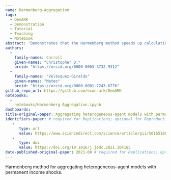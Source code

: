 ```yaml
---
name: Harmenberg-Aggregation
tags:
  - DemARK
  - Demonstration
  - Tutorial
  - Teaching
  - Notebook
abstract: 'Demonstrates that the Harmenberg method speeds up calculations by as much as a factor of 100.'
authors:
  -
    family-names: Carroll
    given-names: "Christopher D."
    orcid: "https://orcid.org/0000-0003-3732-9312"
  -
    family-names: "Velásquez-Giraldo"
    given-names: "Mateo"
    orcid: "https://orcid.org/0000-0001-7243-6776"
github_repo_url: https://github.com/econ-ark/DemARK
notebooks:
  -
    notebooks/Harmenberg-Aggregation.ipynb
dashboards:
title-original-paper: Aggregating heterogeneous-agent models with permanent income shocks # required for Replications
identifiers-paper: # required for Replications; optional for Reproductions
   -
      type: url
      value: https://www.sciencedirect.com/science/article/pii/S0165188921001202?via%3Dihub
   -
      type: doi
      value: https://doi.org/10.1016/j.jedc.2021.104185
date-published-original-paper: 2021-08 # required for Replications; optional for Reproductions
---
```


Harmenberg method for aggregating heterogeneous-agent models with permanent income shocks.
